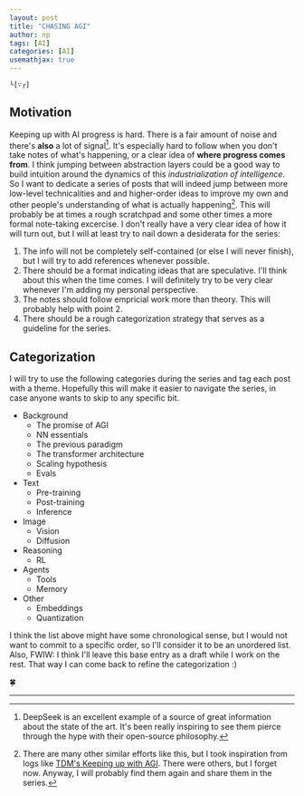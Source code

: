 ```yaml
---
layout: post
title: "CHASING AGI"
author: np
tags: [AI]
categories: [AI]
usemathjax: true
---
```



```
└[∵┌]
```

## Motivation

Keeping up with AI progress is hard. There is a fair amount of noise and there's **also** a lot of signal[^1]. It's especially hard to follow when you don't take notes of what's happening, or a clear idea of **where progress comes from**. I think jumping between abstraction layers could be a good way to build intuition around the dynamics of this _industrialization of intelligence_. So I want to dedicate a series of posts that will indeed jump between more low-level technicalities and and higher-order ideas to improve my own and other people's understanding of what is actually happening[^2]. This will probably be at times a rough scratchpad and some other times a more formal note-taking excercise. I don't really have a very clear idea of how it will turn out, but I will at least try to nail down a desiderata for the series:

1. The info will not be completely self-contained (or else I will never finish), but I will try to add references whenever possible.
2. There should be a format indicating ideas that are speculative. I'll think about this when the time comes. I will definitely try to be very clear whenever I'm adding my personal perspective.
3. The notes should follow empricial work more than theory. This will probably help with point 2.
4. There should be a rough categorization strategy that serves as a guideline for the series.

## Categorization

I will try to use the following categories during the series and tag each post with a theme. Hopefully this will make it easier to navigate the series, in case anyone wants to skip to any specific bit.

- Background
    - The promise of AGI
    - NN essentials
    - The previous paradigm
    - The transformer architecture
    - Scaling hypothesis
    - Evals
- Text
    - Pre-training
    - Post-training
    - Inference
- Image
    - Vision
    - Diffusion
- Reasoning
    - RL
- Agents
    - Tools
    - Memory
- Other
    - Embeddings
    - Quantization

I think the list above might have some chronological sense, but I would not want to commit to a specific order, so I'll consider it to be an unordered list. Also, FWIW: I think I'll leave this base entry as a draft while I work on the rest. That way I can come back to refine the categorization :)

🍀

---
[^1]: DeepSeek is an excellent example of a source of great information about the state of the art. It's been really inspiring to see them pierce through the hype with their open-source philosophy.

[^2]: There are many other similar efforts like this, but I took inspiration from logs like [TDM's Keeping up with AGI](https://docs.google.com/document/u/0/d/e/2PACX-1vQD8IlBotGdBxp3BnXkSjk8bNZlPV_0EH9ZA6wHd5dNf-BLSiwXUinvgv8ZoBEnNyTCF-chWO30NRw0/pub?pli=1). There were others, but I forget now. Anyway, I will probably find them again and share them in the series.